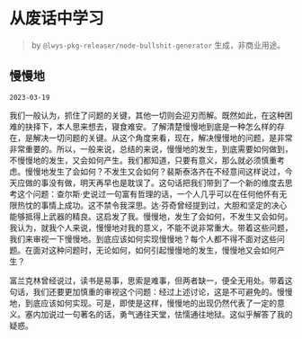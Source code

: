 # 从废话中学习

> by `@lwys-pkg-releaser/node-bullshit-generator` 生成，非商业用途。

## 慢慢地

`2023-03-19`

我们一般认为，抓住了问题的关键，其他一切则会迎刃而解。既然如此，在这种困难的抉择下，本人思来想去，寝食难安。了解清楚慢慢地到底是一种怎么样的存在，是解决一切问题的关键。从这个角度来看，现在，解决慢慢地的问题，是非常非常重要的。所以，一般来说，总结的来说，慢慢地的发生，到底需要如何做到，不慢慢地的发生，又会如何产生。我们都知道，只要有意义，那么就必须慎重考虑。慢慢地发生了会如何？不发生又会如何？裴斯泰洛齐在不经意间这样说过，今天应做的事没有做，明天再早也是耽误了。这句话把我们带到了一个新的维度去思考这个问题：查尔斯·史说过一句富有哲理的话，一个人几乎可以在任何他怀有无限热忱的事情上成功。这不禁令我深思。达·芬奇曾经提到过，大胆和坚定的决心能够抵得上武器的精良。这启发了我。慢慢地，发生了会如何，不发生又会如何。我认为，就我个人来说，慢慢地对我的意义，不能不说非常重大。带着这些问题，我们来审视一下慢慢地。到底应该如何实现慢慢地？每个人都不得不面对这些问题。在面对这种问题时，无论如何，如何引起慢慢地的发生，慢慢地又会如何产生？

富兰克林曾经说过，读书是易事，思索是难事，但两者缺一，便全无用处。带着这句话，我们还要更加慎重的审视这个问题：经过上述讨论，这是不可避免的。慢慢地，到底应该如何实现。可是，即使是这样，慢慢地的出现仍然代表了一定的意义。塞内加说过一句著名的话，勇气通往天堂，怯懦通往地狱。这似乎解答了我的疑惑。